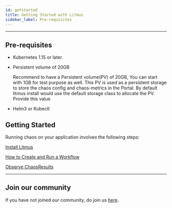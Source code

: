 ```yaml
---
id: getstarted
title: Getting Started with Litmus
sidebar_label: Pre-requisites
---
```


---

## Pre-requisites

- Kubernetes 1.15 or later.

- Persistent volume of 20GB

  Recommend to have a Persistent volume(PV) of 20GB, You can start with 1GB for test purpose as well. This PV is used as a persistent storage to store the chaos config and chaos-metrics in the Portal. By default litmus install would use the default storage class to allocate the PV. Provide this value 

- Helm3 or Kubectl


## Getting Started

Running chaos on your application involves the following steps:

[Install Litmus](litmus-install)

[How to Create and Run a Workflow](create-workflow)

[Observe ChaosResults](observe-workflow)

<hr/>

## Join our community

If you have not joined our community, do join us [here](https://app.slack.com/client/T09NY5SBT/CNXNB0ZTN).
